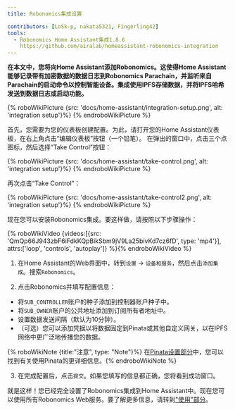 ```yaml
---
title: Robonomics集成设置

contributors: [LoSk-p, nakata5321, Fingerling42]
tools:
  - Robonomics Home Assistant集成1.8.6
    https://github.com/airalab/homeassistant-robonomics-integration
---
```


**在本文中，您将向Home Assistant添加Robonomics。这使得Home Assistant能够记录带有加密数据的数据日志到Robonomics Parachain，并监听来自Parachain的启动命令以控制智能设备。集成使用IPFS存储数据，并将IPFS哈希发送到数据日志或启动功能。**

{% roboWikiPicture {src: 'docs/home-assistant/integration-setup.png', alt: 'integration setup'}%} {% endroboWikiPicture %}

首先，您需要为您的仪表板创建配置。为此，请打开您的Home Assistant仪表板，在右上角点击“编辑仪表板”按钮（一个铅笔）。
在弹出的窗口中，点击三个点图标，然后选择“Take Control”按钮：

{% roboWikiPicture {src: 'docs/home-assistant/take-control.png', alt: 'integration setup'}%} {% endroboWikiPicture %}

再次点击“Take Control”：

{% roboWikiPicture {src: 'docs/home-assistant/take-control2.png', alt: 'integration setup'}%} {% endroboWikiPicture %}

现在您可以安装Robonomics集成。要这样做，请按照以下步骤操作：

{% roboWikiVideo {videos:[{src: 'QmQp66J943zbF6iFdkKQpBikSbm9jV9La25bivKd7cz6fD', type: 'mp4'}], attrs:['loop', 'controls', 'autoplay']} %}{% endroboWikiVideo %}

1. 在Home Assistant的Web界面中，转到`设置` -> `设备和服务`，然后点击`添加集成`。搜索`Robonomics`。

2. 点击Robonomics并填写配置信息：

- 将`SUB_CONTROLLER`账户的种子添加到控制器账户种子中。
- 将`SUB_OWNER`账户的公共地址添加到订阅所有者地址中。
- 设置数据发送间隔（默认为10分钟）。
- （可选）您可以添加凭据以将数据固定到Pinata或其他自定义网关，以在IPFS网络中更广泛地传播您的数据。

{% roboWikiNote {title:"注意", type: "Note"}%} 在[Pinata设置部分](/docs/pinata-setup)中，您可以找到有关使用Pinata的更详细信息。{% endroboWikiNote %}

3. 在完成配置后，点击`提交`。如果您填写的信息都正确，您将看到成功窗口。

就是这样！您已经完全设置了Robonomics集成到Home Assistant中。现在您可以使用所有Robonomics Web服务。要了解更多信息，请转到["使用"部分](/docs/add-user)。